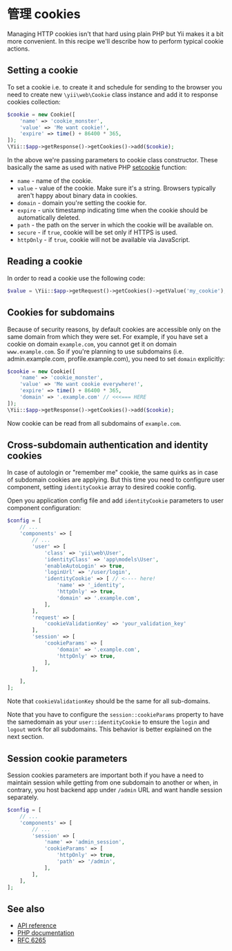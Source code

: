 管理 cookies
================

Managing HTTP cookies isn't that hard using plain PHP but Yii makes it a bit more convenient. In this recipe we'll describe how to perform typical cookie actions.

Setting a cookie
----------------

To set a cookie i.e. to create it and schedule for sending to the browser you need to create new `\yii\web\Cookie` class instance and add it to response cookies collection:

```php
$cookie = new Cookie([
    'name' => 'cookie_monster',
    'value' => 'Me want cookie!',
    'expire' => time() + 86400 * 365,
]);
\Yii::$app->getResponse()->getCookies()->add($cookie);
```

In the above we're passing parameters to cookie class constructor. These basically the same as used with native PHP [setcookie](http://php.net/manual/en/function.setcookie.php) function:

- `name` - name of the cookie.
- `value` - value of the cookie. Make sure it's a string. Browsers typically aren't happy about binary data in cookies.
- `domain` - domain you're setting the cookie for.
- `expire` - unix timestamp indicating time when the cookie should be automatically deleted.
- `path` - the path on the server in which the cookie will be available on.
- `secure` - if `true`, cookie will be set only if HTTPS is used.
- `httpOnly` - if `true`, cookie will not be available via JavaScript.

Reading a cookie
----------------

In order to read a cookie use the following code:

```php
$value = \Yii::$app->getRequest()->getCookies()->getValue('my_cookie');
```

Cookies for subdomains
----------------------

Because of security reasons, by default cookies are accessible only on the same domain from which they were set.
For example, if you have set a cookie on domain `example.com`, you cannot get it on domain `www.example.com`.
So if you're planning to use subdomains (i.e. admin.example.com, profile.example.com), you need to set `domain`
explicitly:

```php
$cookie = new Cookie([
	'name' => 'cookie_monster',
	'value' => 'Me want cookie everywhere!',
	'expire' => time() + 86400 * 365,
	'domain' => '.example.com' // <<<=== HERE
]);
\Yii::$app->getResponse()->getCookies()->add($cookie);
```

Now cookie can be read from all subdomains of `example.com`.

Cross-subdomain authentication and identity cookies
---------------------------------------------------

In case of autologin or "remember me" cookie, the same quirks as in case of subdomain cookies are applying.
But this time you need to configure user component, setting `identityCookie` array to desired cookie config.

Open you application config file and add `identityCookie` parameters to user component configuration:

```php
$config = [
    // ...
    'components' => [
        // ...
        'user' => [
            'class' => 'yii\web\User',
            'identityClass' => 'app\models\User',
            'enableAutoLogin' => true,
            'loginUrl' => '/user/login',
            'identityCookie' => [ // <---- here!
                'name' => '_identity',
                'httpOnly' => true,
                'domain' => '.example.com',
            ],
        ],
        'request' => [
            'cookieValidationKey' => 'your_validation_key'
        ],
        'session' => [
            'cookieParams' => [
                'domain' => '.example.com',
                'httpOnly' => true,
            ],
        ],

    ],
];
```

Note that `cookieValidationKey` should be the same for all sub-domains.

Note that you have to configure the `session::cookieParams` property to have the samedomain as your `user::identityCookie` to ensure the `login` and `logout` work for all subdomains. This behavior is better explained on the next section.

Session cookie parameters
-------------------------

Session cookies parameters are important both if you have a need to maintain session while getting from one
subdomain to another or when, in contrary, you host backend app under `/admin` URL and want handle session
separately.

```php
$config = [
    // ...
    'components' => [
        // ...
        'session' => [
            'name' => 'admin_session',
            'cookieParams' => [
                'httpOnly' => true,
                'path' => '/admin',
            ],
        ],
    ],
];
```


See also
--------

- [API reference](http://stuff.cebe.cc/yii2docs/yii-web-cookie.html)
- [PHP documentation](http://php.net/manual/en/function.setcookie.php)
- [RFC 6265](http://www.faqs.org/rfcs/rfc6265.html)
